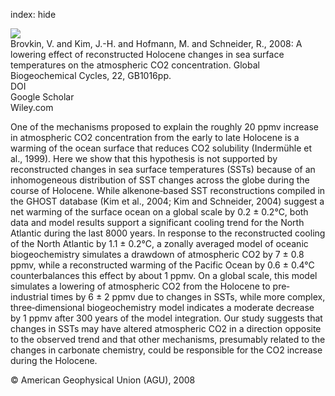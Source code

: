 index: hide

<div class="Citation">
    <div class="Citation-thumb CitationThumb-linked"  data-href="https://doi.org/10.1029/2006gb002885">
      <img src="https://static.claimspace.cloud/climate-study-static/refs/thumbs/5/Brovkin_et_al_2008-thumb.png" />
    </div>

  <div class="Citation-body">
    <div class="Citation-text">Brovkin, V. and Kim, J.-H. and Hofmann, M. and Schneider, R., 2008: A lowering effect of reconstructed Holocene changes in sea surface temperatures on the atmospheric CO2 concentration. <span class="Article-journal">Global Biogeochemical Cycles, </span><span class="Article-volume">22, </span>GB1016pp.</div>
    <div class="Citation-links">
      <div class="CitationLink" data-href="https://doi.org/10.1029/2006gb002885">
        <div class="CitationLink-icon CitationLink-Doi"></div>
        <div class="CitationLink-text">DOI</div>
      </div>
      <div class="CitationLink" data-href="https://scholar.google.com/scholar?q=10.1029/2006gb002885">
        <div class="CitationLink-icon CitationLink-Scholar"></div>
        <div class="CitationLink-text">Google Scholar</div>
      </div>
      <div class="CitationLink" data-href="http://onlinelibrary.wiley.com/doi/10.1029/2006GB002885/abstract">
        <div class="CitationLink-icon CitationLink-Publisher"></div>
        <div class="CitationLink-text">Wiley.com</div>
      </div>
    </div>
  </div>
</div>

One of the mechanisms proposed to explain the roughly 20 ppmv increase in atmospheric CO2 concentration from the early to late Holocene is a warming of the ocean surface that reduces CO2 solubility (Indermühle et al., 1999). Here we show that this hypothesis is not supported by reconstructed changes in sea surface temperatures (SSTs) because of an inhomogeneous distribution of SST changes across the globe during the course of Holocene. While alkenone‐based SST reconstructions compiled in the GHOST database (Kim et al., 2004; Kim and Schneider, 2004) suggest a net warming of the surface ocean on a global scale by 0.2 ± 0.2°C, both data and model results support a significant cooling trend for the North Atlantic during the last 8000 years. In response to the reconstructed cooling of the North Atlantic by 1.1 ± 0.2°C, a zonally averaged model of oceanic biogeochemistry simulates a drawdown of atmospheric CO2 by 7 ± 0.8 ppmv, while a reconstructed warming of the Pacific Ocean by 0.6 ± 0.4°C counterbalances this effect by about 1 ppmv. On a global scale, this model simulates a lowering of atmospheric CO2 from the Holocene to pre‐industrial times by 6 ± 2 ppmv due to changes in SSTs, while more complex, three‐dimensional biogeochemistry model indicates a moderate decrease by 1 ppmv after 300 years of the model integration. Our study suggests that changes in SSTs may have altered atmospheric CO2 in a direction opposite to the observed trend and that other mechanisms, presumably related to the changes in carbonate chemistry, could be responsible for the CO2 increase during the Holocene.

<div class="Citation-copy">
&copy; American Geophysical Union (AGU), 2008
</div>